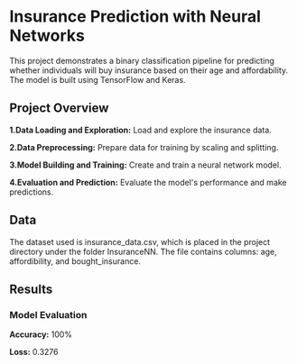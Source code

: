 # Insurance Prediction with Neural Networks
This project demonstrates a binary classification pipeline for predicting whether individuals will buy insurance based on their age and affordability. The model is built using TensorFlow and Keras.
## Project Overview
**1.Data Loading and Exploration:** Load and explore the insurance data.

**2.Data Preprocessing:** Prepare data for training by scaling and splitting.

**3.Model Building and Training:** Create and train a neural network model.

**4.Evaluation and Prediction:** Evaluate the model's performance and make predictions.

## Data
The dataset used is insurance_data.csv, which is placed in the project directory under the folder InsuranceNN. The file contains columns: age, affordibility, and bought_insurance.

## Results

### Model Evaluation
**Accuracy:** 100%

**Loss:** 0.3276
